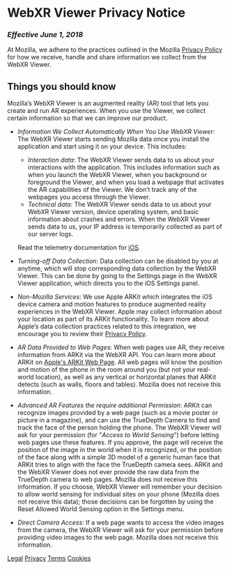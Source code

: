 # WebXR Viewer Privacy Notice
 
### _Effective June 1, 2018_
 
At Mozilla, we adhere to the practices outlined in the Mozilla [Privacy Policy](https://www.mozilla.org/privacy/) for how we receive, handle and share information we collect from the WebXR Viewer.

## Things you should know

Mozilla’s WebXR Viewer is an augmented reality (AR) tool that lets you create and run AR experiences.  When you use the Viewer, we collect certain information so that we can improve our product. 

- *Information We Collect Automatically When You Use WebXR Viewer*: The WebXR Viewer starts sending Mozilla data once you install the application and start using it on your device. This includes:
   - _Interaction data_: The WebXR Viewer sends data to us about your interactions with the application. This includes information such as when you launch the WebXR Viewer, when you background or foreground the Viewer, and when you load a webpage that activates the AR capabilities of the Viewer. We don’t track any of the webpages you access through the Viewer.
   - _Technical data_: The WebXR Viewer sends data to us about your WebXR Viewer version, device operating system, and basic information about crashes and errors. When the WebXR Viewer sends data to us, your IP address is temporarily collected as part of our server logs.

   Read the telemetry documentation for [iOS](Telemetry.md).

- *Turning-off Data Collection*: Data collection can be disabled by you at anytime, which will stop corresponding data collection by the WebXR Viewer. This can be done by going to the Settings page in the WebXR Viewer application, which directs you to the iOS Settings panel.  

- *Non-Mozilla Services*: We use Apple ARKit which integrates the iOS device camera and motion features to produce augmented reality experiences in the WebXR Viewer. Apple may collect information about your location as part of its ARKit functionality. To learn more about Apple’s data collection practices related to this integration, we encourage you to review their [Privacy Policy](https://www.apple.com/legal/privacy/en-ww/). 

- *AR Data Provided to Web Pages*: When web pages use AR, they receive information from ARKit via the WebXR API. You can learn more about ARKit on [Apple's ARKit Web Page](https://developer.apple.com/arkit/).  All web pages will know the position and motion of the phone in the room around you (but not your real-world location), as well as any vertical or horizontal planes that ARKit detects (such as walls, floors and tables). Mozilla does not receive this information.

- *Advanced AR Features the require additional Permission*: ARKit can recognize images provided by a web page (such as a movie poster or picture in a magazine), and can use the TrueDepth Camera to find and track the face of the person holding the phone. The WebXR Viewer will ask for your permission (for "*Access to World Sensing*") before letting web pages use these features. If you approve, the page will receive the position of the image in the world when it is recognized, or the position of the face along with a simple 3D model of a generic human face that ARKit tries to align with the face the TrueDepth camera sees.  ARKit and the WebXR Viewer does not ever provide the raw data from the TrueDepth camera to web pages. Mozilla does not receive this information.  If you choose, WebXR Viewer will remember your decision to allow world sensing for individual sites on your phone (Mozilla does not receive this data); those decisions can be forgotten by using the Reset Allowed World Sensing option in the Settings menu.

- *Direct Camera Access*:  If a web page wants to access the video images from the camera, the WebXR Viewer will ask for your permission before providing video images to the web page. Mozilla does not receive this information.

[Legal](https://www.mozilla.org/about/legal/) [Privacy](https://www.mozilla.org/en-US/privacy/) [Terms](https://www.mozilla.org/en-US/about/legal/terms/mozilla/) [Cookies](https://www.mozilla.org/privacy/websites/#cookies)
